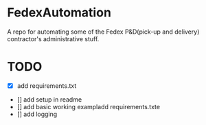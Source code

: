 # FedexAutomation
A repo for automating some of the Fedex P&amp;D(pick-up and delivery) contractor's administrative stuff.

# TODO
- [x] add requirements.txt
- [] add setup in readme
- [] add basic working exampladd requirements.txte
- [] add logging